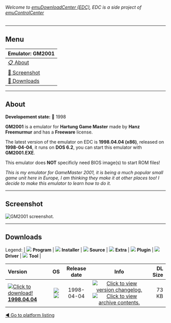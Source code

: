 ###### Welcome to [emuDownloadCenter (EDC)](https://github.com/PhoenixInteractiveNL/emuDownloadCenter/wiki/), EDC is a side project of [emuControlCenter](https://github.com/PhoenixInteractiveNL/emuControlCenter/wiki/)
***
## Menu
| **Emulator: GM2001** |
|:---------|
| [:clipboard: About](#about) |
| [:sunrise: Screenshot](#screenshot) |
| [:floppy_disk: Downloads](#downloads) |
***
## About
**Developement state:** :red_circle: 1998

**GM2001** is a emulator for **Hartung Game Master** made by **Hanz Freemurmur** and has a **Freeware** license.

The latest version of the emulator on EDC is **1998.04.04 (x86)**, released on **1998-04-04**, it runs on **DOS 6.2**, you can start this emulator with **GM2001.EXE**.

This emulator does **NOT** specificly need BIOS image(s) to start ROM files!

_This is my emulator for GameMaster 2001, it is being a much popular small game unit here in Europe, I am thinking they make it at other places too!  I decide to make this emulator to learn how to do it._
***
## Screenshot
![](https://raw.githubusercontent.com/PhoenixInteractiveNL/emuDownloadCenter/master/hooks/gm2001/emulator_screen_01.jpg "GM2001 screenshot.")
***
## Downloads
Legend: | 
![](https://raw.githubusercontent.com/wiki/PhoenixInteractiveNL/emuDownloadCenter/images_misc/icon_program_24.png) **Program** | 
![](https://raw.githubusercontent.com/wiki/PhoenixInteractiveNL/emuDownloadCenter/images_misc/icon_installer_24.png) **Installer** | 
![](https://raw.githubusercontent.com/wiki/PhoenixInteractiveNL/emuDownloadCenter/images_misc/icon_source_code_24.png) **Source** | 
![](https://raw.githubusercontent.com/wiki/PhoenixInteractiveNL/emuDownloadCenter/images_misc/icon_extra_24.png) **Extra** | 
![](https://raw.githubusercontent.com/wiki/PhoenixInteractiveNL/emuDownloadCenter/images_misc/icon_plugin_24.png) **Plugin** | 
![](https://raw.githubusercontent.com/wiki/PhoenixInteractiveNL/emuDownloadCenter/images_misc/icon_driver_24.png) **Driver** | 
![](https://raw.githubusercontent.com/wiki/PhoenixInteractiveNL/emuDownloadCenter/images_misc/icon_tool_24.png) **Tool** | 
 
| Version | OS | Release date | Info | DL Size |
|:--------|:--:|:------------:|:----:|--------:|
| [![](https://raw.githubusercontent.com/wiki/PhoenixInteractiveNL/emuDownloadCenter/images_misc/icon_program_24.png "Click to download!")  **1998.04.04**](https://github.com/PhoenixInteractiveNL/edc-repo0007/raw/master/gm2001/1998.04.04.7z) | ![](https://raw.githubusercontent.com/wiki/PhoenixInteractiveNL/emuDownloadCenter/images_misc/logo_dos_24.png) ![](https://raw.githubusercontent.com/wiki/PhoenixInteractiveNL/emuDownloadCenter/images_misc/icon_32-bit_24.png) | 1998-04-04 | [![](https://raw.githubusercontent.com/wiki/PhoenixInteractiveNL/emuDownloadCenter/images_misc/icon_changelog_24.png "Click to view version changelog.")](https://github.com/PhoenixInteractiveNL/edc-repo0007/blob/master/gm2001/1998.04.04_changelog.txt) [![](https://raw.githubusercontent.com/wiki/PhoenixInteractiveNL/emuDownloadCenter/images_misc/icon_contents_24.png "Click to view archive contents.")](https://github.com/PhoenixInteractiveNL/edc-repo0007/blob/master/gm2001/1998.04.04_contents.txt) | 73 KB |

[:arrow_backward: Go to platform listing](https://github.com/PhoenixInteractiveNL/emuDownloadCenter/wiki/EDC-Platform-List)
